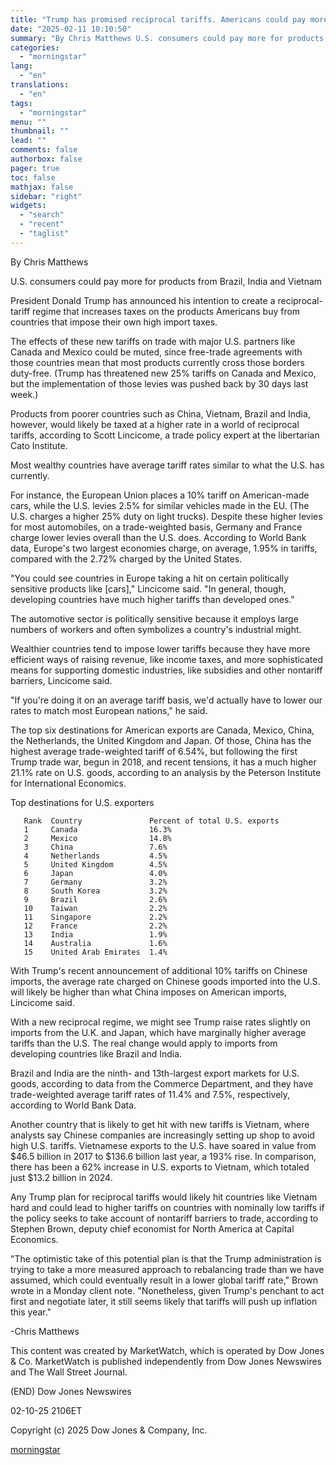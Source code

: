 ```yaml
---
title: "Trump has promised reciprocal tariffs. Americans could pay more on imports from these countries."
date: "2025-02-11 10:10:50"
summary: "By Chris Matthews U.S. consumers could pay more for products from Brazil, India and Vietnam President Donald Trump has announced his intention to create a reciprocal-tariff regime that increases taxes on the products Americans buy from countries that impose their own high import taxes. The effects of these new tariffs..."
categories:
  - "morningstar"
lang:
  - "en"
translations:
  - "en"
tags:
  - "morningstar"
menu: ""
thumbnail: ""
lead: ""
comments: false
authorbox: false
pager: true
toc: false
mathjax: false
sidebar: "right"
widgets:
  - "search"
  - "recent"
  - "taglist"
---
```


By Chris Matthews

U.S. consumers could pay more for products from Brazil, India and Vietnam

President Donald Trump has announced his intention to create a reciprocal-tariff regime that increases taxes on the products Americans buy from countries that impose their own high import taxes.

The effects of these new tariffs on trade with major U.S. partners like Canada and Mexico could be muted, since free-trade agreements with those countries mean that most products currently cross those borders duty-free. (Trump has threatened new 25% tariffs on Canada and Mexico, but the implementation of those levies was pushed back by 30 days last week.)

Products from poorer countries such as China, Vietnam, Brazil and India, however, would likely be taxed at a higher rate in a world of reciprocal tariffs, according to Scott Lincicome, a trade policy expert at the libertarian Cato Institute.

Most wealthy countries have average tariff rates similar to what the U.S. has currently.

For instance, the European Union places a 10% tariff on American-made cars, while the U.S. levies 2.5% for similar vehicles made in the EU. (The U.S. charges a higher 25% duty on light trucks). Despite these higher levies for most automobiles, on a trade-weighted basis, Germany and France charge lower levies overall than the U.S. does. According to World Bank data, Europe's two largest economies charge, on average, 1.95% in tariffs, compared with the 2.72% charged by the United States.

"You could see countries in Europe taking a hit on certain politically sensitive products like [cars]," Lincicome said. "In general, though, developing countries have much higher tariffs than developed ones."

The automotive sector is politically sensitive because it employs large numbers of workers and often symbolizes a country's industrial might.

Wealthier countries tend to impose lower tariffs because they have more efficient ways of raising revenue, like income taxes, and more sophisticated means for supporting domestic industries, like subsidies and other nontariff barriers, Lincicome said.

"If you're doing it on an average tariff basis, we'd actually have to lower our rates to match most European nations," he said.

The top six destinations for American exports are Canada, Mexico, China, the Netherlands, the United Kingdom and Japan. Of those, China has the highest average trade-weighted tariff of 6.54%, but following the first Trump trade war, begun in 2018, and recent tensions, it has a much higher 21.1% rate on U.S. goods, according to an analysis by the Peterson Institute for International Economics.

Top destinations for U.S. exporters

```
   Rank  Country               Percent of total U.S. exports 
   1     Canada                16.3% 
   2     Mexico                14.8% 
   3     China                 7.6% 
   4     Netherlands           4.5% 
   5     United Kingdom        4.5% 
   6     Japan                 4.0% 
   7     Germany               3.2% 
   8     South Korea           3.2% 
   9     Brazil                2.6% 
   10    Taiwan                2.2% 
   11    Singapore             2.2% 
   12    France                2.2% 
   13    India                 1.9% 
   14    Australia             1.6% 
   15    United Arab Emirates  1.4% 
```

With Trump's recent announcement of additional 10% tariffs on Chinese imports, the average rate charged on Chinese goods imported into the U.S. will likely be higher than what China imposes on American imports, Lincicome said.

With a new reciprocal regime, we might see Trump raise rates slightly on imports from the U.K. and Japan, which have marginally higher average tariffs than the U.S. The real change would apply to imports from developing countries like Brazil and India.

Brazil and India are the ninth- and 13th-largest export markets for U.S. goods, according to data from the Commerce Department, and they have trade-weighted average tariff rates of 11.4% and 7.5%, respectively, according to World Bank Data.

Another country that is likely to get hit with new tariffs is Vietnam, where analysts say Chinese companies are increasingly setting up shop to avoid high U.S. tariffs. Vietnamese exports to the U.S. have soared in value from $46.5 billion in 2017 to $136.6 billion last year, a 193% rise. In comparison, there has been a 62% increase in U.S. exports to Vietnam, which totaled just $13.2 billion in 2024.

Any Trump plan for reciprocal tariffs would likely hit countries like Vietnam hard and could lead to higher tariffs on countries with nominally low tariffs if the policy seeks to take account of nontariff barriers to trade, according to Stephen Brown, deputy chief economist for North America at Capital Economics.

"The optimistic take of this potential plan is that the Trump administration is trying to take a more measured approach to rebalancing trade than we have assumed, which could eventually result in a lower global tariff rate," Brown wrote in a Monday client note. "Nonetheless, given Trump's penchant to act first and negotiate later, it still seems likely that tariffs will push up inflation this year."

-Chris Matthews

This content was created by MarketWatch, which is operated by Dow Jones & Co. MarketWatch is published independently from Dow Jones Newswires and The Wall Street Journal.

(END) Dow Jones Newswires

02-10-25 2106ET

Copyright (c) 2025 Dow Jones & Company, Inc.

[morningstar](https://www.morningstar.com/news/marketwatch/20250210401/trump-has-promised-reciprocal-tariffs-americans-could-pay-more-on-imports-from-these-countries)
